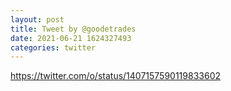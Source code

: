```yaml
--- 
layout: post 
title: Tweet by @goodetrades 
date: 2021-06-21 1624327493 
categories: twitter 
--- 
```

https://twitter.com/o/status/1407157590119833602
